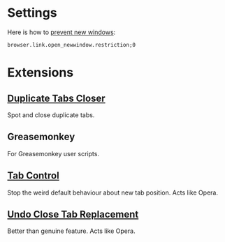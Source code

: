 ﻿Settings
========

Here is how to 
[prevent new windows](http://kb.mozillazine.org/Browser.link.open_newwindow.restriction):

    browser.link.open_newwindow.restriction;0

Extensions
==========

[Duplicate Tabs Closer](https://addons.mozilla.org/firefox/addon/duplicate-tabs-closer)
-----------------------

Spot and close duplicate tabs.

Greasemonkey
------------

For Greasemonkey user scripts.

[Tab Control](https://addons.mozilla.org/firefox/addon/tab-control)
-------------

Stop the weird default behaviour about new tab position.
Acts like Opera.

[Undo Close Tab Replacement](https://addons.mozilla.org/firefox/addon/undo-close-tab-replacement)
----------------------------

Better than genuine feature.
Acts like Opera.
